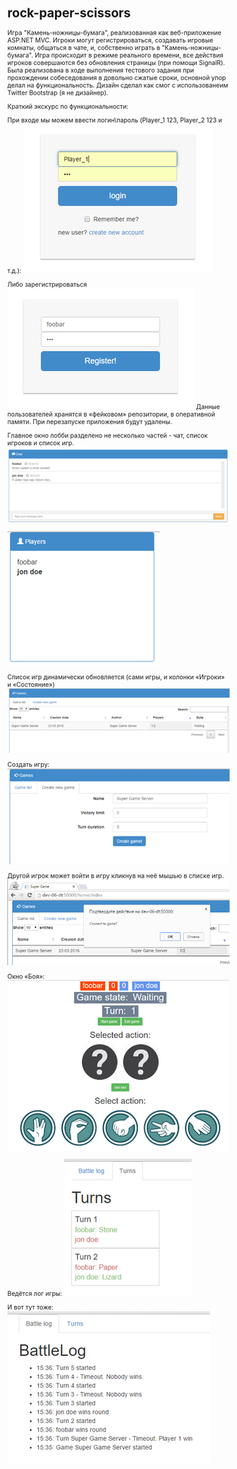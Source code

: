 # rock-paper-scissors
Игра "Камень-ножницы-бумага", реализованная как веб-приложение ASP.NET MVC. Игроки могут регистрироваться, создавать игровые комнаты, общаться в чате, и, собственно играть в "Камень-ножницы-бумага". Игра происходит в режиме реального времени, все действия игроков совершаются без обновления страницы (при помощи SignalR). 
Была реализована в ходе выполнения тестового задания при прохождении собеседования в довольно сжатые сроки, основной упор делал на функциональность. Дизайн сделал как смог с использованеим Twitter Bootstrap (я не дизайнер).

Краткий экскурс по функциональности:

При входе мы можем ввести логин\пароль (Player_1 123, Player_2 123 и т.д.):
![alt tag](https://github.com/yalandaev/rock-paper-scissors/blob/master/Images/1.png)


Либо зарегистрироваться
![alt tag](https://github.com/yalandaev/rock-paper-scissors/blob/master/Images/2.png)
Данные пользователей хранятся в «фейковом» репозитории, в оперативной памяти. При перезапуске приложения будут удалены.


Главное окно лобби разделено не несколько частей  - чат, список игроков и список игр.
![alt tag](https://github.com/yalandaev/rock-paper-scissors/blob/master/Images/3.png)


![alt tag](https://github.com/yalandaev/rock-paper-scissors/blob/master/Images/4.png)


Список игр динамически обновляется (сами игры, и колонки «Игроки» и «Состояние»)
![alt tag](https://github.com/yalandaev/rock-paper-scissors/blob/master/Images/5.png)


Создать игру:
![alt tag](https://github.com/yalandaev/rock-paper-scissors/blob/master/Images/6.png)


Другой игрок может войти в игру кликнув на неё мышью в списке игр.
![alt tag](https://github.com/yalandaev/rock-paper-scissors/blob/master/Images/7.png)


Окно «Боя»: 
![alt tag](https://github.com/yalandaev/rock-paper-scissors/blob/master/Images/8.png)


Ведётся лог игры:
![alt tag](https://github.com/yalandaev/rock-paper-scissors/blob/master/Images/9.png)


И вот тут тоже:
![alt tag](https://github.com/yalandaev/rock-paper-scissors/blob/master/Images/10.png)
